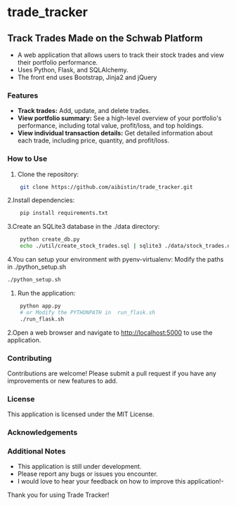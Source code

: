 # trade_tracker

## Track Trades Made on the Schwab Platform

- A web application that allows users to track their stock trades and view their portfolio performance.
- Uses Python, Flask, and SQLAlchemy.
- The front end uses Bootstrap, Jinja2 and jQuery

### Features

- **Track trades:** Add, update, and delete trades.
- **View portfolio summary:** See a high-level overview of your portfolio's performance, including total value, profit/loss, and top holdings.
- **View individual transaction details:** Get detailed information about each trade, including price, quantity, and profit/loss.

### How to Use

1. Clone the repository:

```bash
    git clone https://github.com/aibistin/trade_tracker.git
```

2.Install dependencies:

```bash
    pip install requirements.txt
```

3.Create an SQLite3 database in the ./data directory:

```bash
    python create_db.py
    echo ./util/create_stock_trades.sql | sqlite3 ./data/stock_trades.db
```

4.You can setup your environment with pyenv-virtualenv:
Modify the paths in ./python_setup.sh

 ```bash
 ./python_setup.sh
 ```

1. Run the application:

```bash
    python app.py
    # or Modify the PYTHONPATH in  run_flask.sh 
    ./run_flask.sh
```

2.Open a web browser and navigate to <http://localhost:5000> to use the application.

### Contributing

Contributions are welcome! Please submit a pull request if you have any improvements or new features to add.

### License

This application is licensed under the MIT License.

### Acknowledgements

### Additional Notes

- This application is still under development.
- Please report any bugs or issues you encounter.
- I would love to hear your feedback on how to improve this application!-

Thank you for using Trade Tracker!
